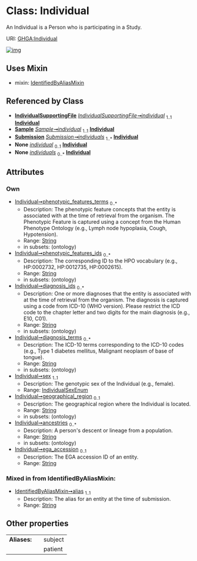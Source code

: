 
# Class: Individual


An Individual is a Person who is participating in a Study.

URI: [GHGA:Individual](https://w3id.org/GHGA/Individual)


[![img](https://yuml.me/diagram/nofunky;dir:TB/class/[Submission],[Sample],[IndividualSupportingFile],[IndividualSupportingFile]-%20individual%201..1>[Individual&#124;phenotypic_features_terms:string%20*;phenotypic_features_ids:string%20*;diagnosis_ids:string%20*;diagnosis_terms:string%20*;sex:IndividualSexEnum;geographical_region:string%20%3F;ancestries:string%20*;ega_accession:string%20%3F;alias:string],[Sample]-%20individual%201..1>[Individual],[Submission]++-%20individuals%201..*>[Individual],[Sample]-%20individual(i)%200..1>[Individual],[IndividualSupportingFile]-%20individual(i)%200..1>[Individual],[Submission]-%20individuals(i)%200..*>[Individual],[Individual]uses%20-.->[IdentifiedByAliasMixin],[IdentifiedByAliasMixin])](https://yuml.me/diagram/nofunky;dir:TB/class/[Submission],[Sample],[IndividualSupportingFile],[IndividualSupportingFile]-%20individual%201..1>[Individual&#124;phenotypic_features_terms:string%20*;phenotypic_features_ids:string%20*;diagnosis_ids:string%20*;diagnosis_terms:string%20*;sex:IndividualSexEnum;geographical_region:string%20%3F;ancestries:string%20*;ega_accession:string%20%3F;alias:string],[Sample]-%20individual%201..1>[Individual],[Submission]++-%20individuals%201..*>[Individual],[Sample]-%20individual(i)%200..1>[Individual],[IndividualSupportingFile]-%20individual(i)%200..1>[Individual],[Submission]-%20individuals(i)%200..*>[Individual],[Individual]uses%20-.->[IdentifiedByAliasMixin],[IdentifiedByAliasMixin])

## Uses Mixin

 *  mixin: [IdentifiedByAliasMixin](IdentifiedByAliasMixin.md)

## Referenced by Class

 *  **[IndividualSupportingFile](IndividualSupportingFile.md)** *[IndividualSupportingFile➞individual](IndividualSupportingFile_individual.md)*  <sub>1..1</sub>  **[Individual](Individual.md)**
 *  **[Sample](Sample.md)** *[Sample➞individual](Sample_individual.md)*  <sub>1..1</sub>  **[Individual](Individual.md)**
 *  **[Submission](Submission.md)** *[Submission➞individuals](Submission_individuals.md)*  <sub>1..\*</sub>  **[Individual](Individual.md)**
 *  **None** *[individual](individual.md)*  <sub>0..1</sub>  **[Individual](Individual.md)**
 *  **None** *[individuals](individuals.md)*  <sub>0..\*</sub>  **[Individual](Individual.md)**

## Attributes


### Own

 * [Individual➞phenotypic_features_terms](Individual_phenotypic_features_terms.md)  <sub>0..\*</sub>
     * Description: The phenotypic feature concepts that the entity is associated with at the time of retrieval from the organism. The Phenotypic Feature is captured using a concept from the Human Phenotype Ontology (e.g., Lymph node hypoplasia, Cough, Hypotension).
     * Range: [String](types/String.md)
     * in subsets: (ontology)
 * [Individual➞phenotypic_features_ids](Individual_phenotypic_features_ids.md)  <sub>0..\*</sub>
     * Description: The corresponding ID to the HPO vocabulary (e.g., HP:0002732, HP:0012735, HP:0002615).
     * Range: [String](types/String.md)
     * in subsets: (ontology)
 * [Individual➞diagnosis_ids](Individual_diagnosis_ids.md)  <sub>0..\*</sub>
     * Description: One or more diagnoses that the entity is associated with at the time of retrieval from the organism. The diagnosis is captured using a code from ICD-10 (WHO version). Please restrict the ICD code to the chapter letter and two digits for the main diagnosis (e.g., E10, C01).
     * Range: [String](types/String.md)
     * in subsets: (ontology)
 * [Individual➞diagnosis_terms](Individual_diagnosis_terms.md)  <sub>0..\*</sub>
     * Description: The ICD-10 terms corresponding to the ICD-10 codes (e.g., Type 1 diabetes mellitus, Malignant neoplasm of base of tongue).
     * Range: [String](types/String.md)
     * in subsets: (ontology)
 * [Individual➞sex](Individual_sex.md)  <sub>1..1</sub>
     * Description: The genotypic sex of the Individual (e.g., female).
     * Range: [IndividualSexEnum](IndividualSexEnum.md)
 * [Individual➞geographical_region](Individual_geographical_region.md)  <sub>0..1</sub>
     * Description: The geographical region where the Individual is located.
     * Range: [String](types/String.md)
     * in subsets: (ontology)
 * [Individual➞ancestries](Individual_ancestries.md)  <sub>0..\*</sub>
     * Description: A person's descent or lineage from a population.
     * Range: [String](types/String.md)
     * in subsets: (ontology)
 * [Individual➞ega_accession](Individual_ega_accession.md)  <sub>0..1</sub>
     * Description: The EGA accession ID of an entity.
     * Range: [String](types/String.md)

### Mixed in from IdentifiedByAliasMixin:

 * [IdentifiedByAliasMixin➞alias](IdentifiedByAliasMixin_alias.md)  <sub>1..1</sub>
     * Description: The alias for an entity at the time of submission.
     * Range: [String](types/String.md)

## Other properties

|  |  |  |
| --- | --- | --- |
| **Aliases:** | | subject |
|  | | patient |

